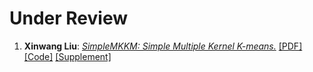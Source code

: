 ---
---

# Under Review

<ol>
<p style="margin-top: 8px;"><li><b>Xinwang Liu</b>: <i><u>SimpleMKKM: Simple Multiple Kernel K-means.</u></i> <a href = "https://github.com/xinwangliu/xinwangliu.github.io/blob/master/groupmember/TPAMI_SimpleMKKM.pdf">[PDF]</a> <a href = "https://github.com/xinwangliu/SimpleMKKMcodes">[Code]</a> <a href = "https://github.com/xinwangliu/xinwangliu.github.io/blob/master/groupmember/Appendix_SimpleMKKM.pdf">[Supplement]</a></li></p>

</ol>

